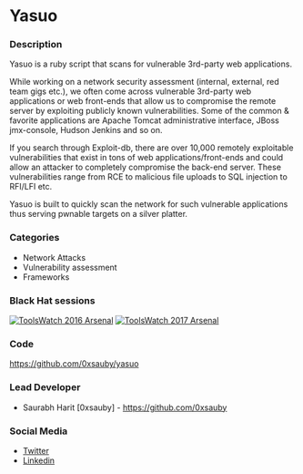 # Yasuo

### Description
Yasuo is a ruby script that scans for vulnerable 3rd-party web applications.

While working on a network security assessment (internal, external, red team gigs etc.), we often come across vulnerable 3rd-party web applications or web front-ends that allow us to compromise the remote server by exploiting publicly known vulnerabilities. Some of the common & favorite applications are Apache Tomcat administrative interface, JBoss jmx-console, Hudson Jenkins and so on.

If you search through Exploit-db, there are over 10,000 remotely exploitable vulnerabilities that exist in tons of web applications/front-ends and could allow an attacker to completely compromise the back-end server. These vulnerabilities range from RCE to malicious file uploads to SQL injection to RFI/LFI etc.

Yasuo is built to quickly scan the network for such vulnerable applications thus serving pwnable targets on a silver platter.

### Categories
* Network Attacks
* Vulnerability assessment
* Frameworks


### Black Hat sessions
[![ToolsWatch 2016 Arsenal](https://www.toolswatch.org/badges/arsenal/2016.svg)](https://www.blackhat.com/eu-16/arsenal.html)
[![ToolsWatch 2017 Arsenal](https://rawgithub.com/toolswatch/badges/master/arsenal/2017.svg)](https://www.blackhat.com/us-17/arsenal/schedule/index.html#yasuo-7909)


### Code
https://github.com/0xsauby/yasuo


### Lead Developer
* Saurabh Harit [0xsauby] - https://github.com/0xsauby


### Social Media
* [Twitter](https://twitter.com/0xsauby)
* [Linkedin](https://www.linkedin.com/in/saurabhharit/)
